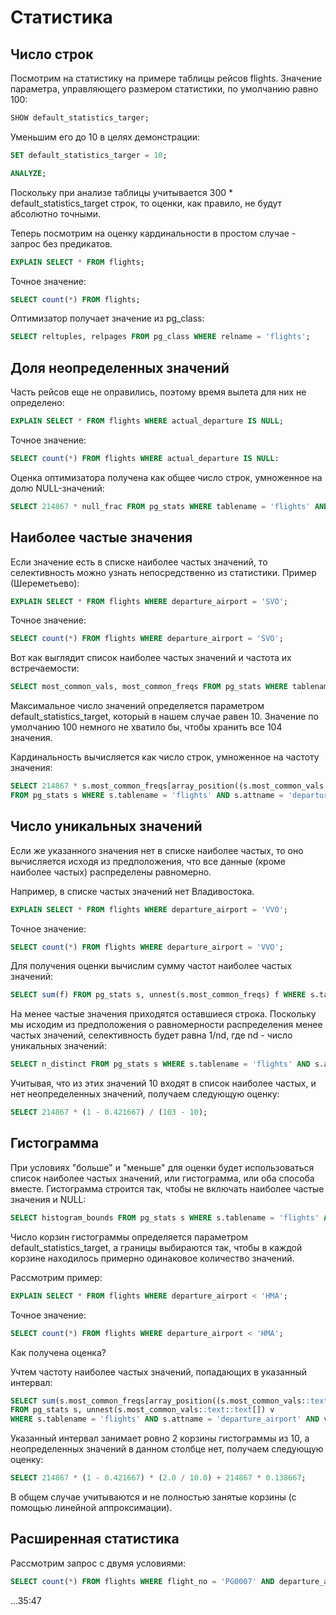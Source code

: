 # Статистика

## Число строк

Посмотрим на статистику на примере таблицы рейсов flights.
Значение параметра, управляющего размером статистики, по умолчанию равно 100:
```sql
SHOW default_statistics_targer;
```

Уменьшим его до 10 в целях демонстрации:
```sql
SET default_statistics_targer = 10;
```

```sql
ANALYZE;
```

Поскольку при анализе таблицы учитывается 300 * default_statistics_target строк, то оценки, как правило, не будут абсолютно точными.

Теперь посмотрим на оценку кардинальности в простом случае - запрос без предикатов.
```sql
EXPLAIN SELECT * FROM flights;
```

Точное значение:
```sql
SELECT count(*) FROM flights;
```

Оптимизатор получает значение из pg_class:
```sql
SELECT reltuples, relpages FROM pg_class WHERE relname = 'flights';
```


## Доля неопределенных значений

Часть рейсов еще не оправились, поэтому время вылета для них не определено:
```sql
EXPLAIN SELECT * FROM flights WHERE actual_departure IS NULL;
```

Точное значение:
```sql
SELECT count(*) FROM flights WHERE actual_departure IS NULL:
```

Оценка оптимизатора получена как общее число строк, умноженное на долю NULL-значений:
```sql
SELECT 214867 * null_frac FROM pg_stats WHERE tablename = 'flights' AND attname = 'actual_departure';
```


## Наиболее частые значения

Если значение есть в списке наиболее частых значений, то селективность можно узнать непосредственно из статистики.
Пример (Шереметьево):
```sql
EXPLAIN SELECT * FROM flights WHERE departure_airport = 'SVO';
```

Точное значение:
```sql
SELECT count(*) FROM flights WHERE departure_airport = 'SVO';
```


Вот как выглядит список наиболее частых значений и частота их встречаемости:
```sql
SELECT most_common_vals, most_common_freqs FROM pg_stats WHERE tablename = 'flights' AND attname = 'departure_airport' \gx
```

Максимальное число значений определяется параметром default_statistics_target, который в нашем случае равен 10.
Значение по умолчанию 100 немного не хватило бы, чтобы хранить все 104 значения.

Кардинальность вычисляется как число строк, умноженное на частоту значения:
```sql
SELECT 214867 * s.most_common_freqs[array_position((s.most_common_vals::text::text[]), 'SVO')]
FROM pg_stats s WHERE s.tablename = 'flights' AND s.attname = 'departure_airport';
```


## Число уникальных значений

Если же указанного значения нет в списке наиболее частых, то оно вычисляется исходя из предположения,
что все данные (кроме наиболее частых)  распределены равномерно.

Например, в списке частых значений нет Владивостока.
```sql
EXPLAIN SELECT * FROM flights WHERE departure_airport = 'VVO';
```

Точное значение:
```sql
SELECT count(*) FROM flights WHERE departure_airport = 'VVO';
```

Для получения оценки вычислим сумму частот наиболее частых значений:
```sql
SELECT sum(f) FROM pg_stats s, unnest(s.most_common_freqs) f WHERE s.tablename = 'flights' AND s.attname = 'departure_airport';
```

На менее частые значения приходятся оставшиеся строка.
Поскольку мы исходим из предположения о равномерности распределения менее частых значений,
селективность будет равна 1/nd, где nd - число уникальных значений:
```sql
SELECT n_distinct FROM pg_stats s WHERE s.tablename = 'flights' AND s.attname = 'departure_airport';
```

Учитывая, что из этих значений 10 входят в список наиболее частых, и нет неопределенных значений, получаем следующую оценку:
```sql
SELECT 214867 * (1 - 0.421667) / (103 - 10);
```


## Гистограмма

При условиях "больше" и "меньше" для оценки будет использоваться список наиболее частых значений, или гистограмма, или оба способа вместе.
Гистограмма строится так, чтобы не включать наиболее частые значения и NULL:
```sql
SELECT histogram_bounds FROM pg_stats s WHERE s.tablename = 'flights' AND s.attname = 'departure_airport';
```

Число корзин гистограммы определяется параметром default_statistics_target, а границы выбираются так, чтобы в каждой корзине находилось примерно одинаковое количество значений.

Рассмотрим пример:
```sql
EXPLAIN SELECT * FROM flights WHERE departure_airport < 'HMA';
```

Точное значение:
```sql
SELECT count(*) FROM flights WHERE departure_airport < 'HMA';
```


Как получена оценка?

Учтем частоту наиболее частых значений, попадающих в указанный интервал:
```sql
SELECT sum(s.most_common_freqs[array_position((s.most_common_vals::text::text[]), v)])
FROM pg_stats s, unnest(s.most_common_vals::text::text[]) v
WHERE s.tablename = 'flights' AND s.attname = 'departure_airport' AND v < 'HMA';
```

Указанный интервал занимает ровно 2 корзины гистограммы из 10, а неопределенных значений в данном столбце нет, получаем следующую оценку:
```sql
SELECT 214867 * (1 - 0.421667) * (2.0 / 10.0) + 214867 * 0.138667;
```

В общем случае учитываются и не полностью занятые корзины (с помощью линейной аппроксимации).


## Расширенная статистика

Рассмотрим запрос с двумя условиями:
```sql
SELECT count(*) FROM flights WHERE flight_no = 'PG0007' AND departure_airport = 'VKO';
```
...35:47











```sql

```